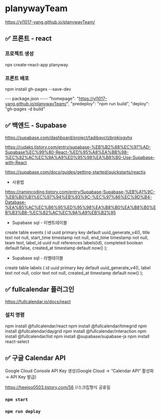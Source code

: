 # planywayTeam
https://yl1017-yang.github.io/planywayTeam/

## ✅ 프론트 - react

### 프로젝트 생성
npx create-react-app planyway

### 프론트 배포
npm install gh-pages --save-dev


--- package.json ----
"homepage": "https://yl1017-yang.github.io/planywayTeam/",
"predeploy": "npm run build",
"deploy": "gh-pages -d build"


## ✅ 백엔드 - Supabase 
https://supabase.com/dashboard/project/tadibqvctzbrpkisgyhx

https://rudaks.tistory.com/entry/supabase-%EB%B2%88%EC%97%AD-Supabase%EC%99%80-React-%ED%95%A8%EA%BB%98-%EC%82%AC%EC%9A%A9%ED%95%98%EA%B8%B0-Use-Supabase-with-React

https://supabase.com/docs/guides/getting-started/quickstarts/reactjs

- 사용법

https://ramincoding.tistory.com/entry/Supabase-Supabase-%EB%A1%9C-%EB%B0%B1%EC%97%94%EB%93%9C-%EC%97%86%EC%9D%B4-Database-%EA%B5%AC%EC%B6%95%ED%95%98%EA%B8%B0%EA%B8%B0%EB%B3%B8-%EC%82%AC%EC%9A%A9%EB%B2%95


- Supabase sql - 이벤트테이블

create table events (
  id uuid primary key default uuid_generate_v4(),
  title text not null,
  start_time timestamp not null,
  end_time timestamp not null,
  team text,
  label_id uuid null references labels(id),
  completed boolean default false,
  created_at timestamp default now()
);


- Supabase sql - 라벨테이블

create table labels (
  id uuid primary key default uuid_generate_v4(),
  label text not null,
  color text not null,
  created_at timestamp default now() 
);




## ✅ fullcalendar 플러그인
https://fullcalendar.io/docs/react

### 설치 명령
npm install @fullcalendar/react 
npm install @fullcalendar/timegrid 
npm install @fullcalendar/daygrid 
npm install @fullcalendar/interaction 
npm install @fullcalendar/list
npm install @supabase/supabase-js
npm install react-select


## ✅ 구글 Calendar API
Google Cloud Console 
API Key 생성(Google Cloud → “Calendar API” 활성화 → API Key 발급)

https://heejoo0503.tistory.com/56 //스크립형식 공휴일


### `npm start`
### `npm run deplay`